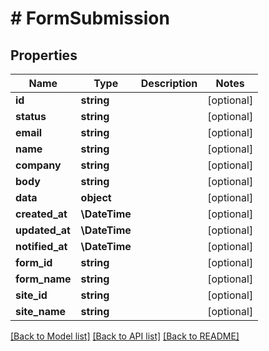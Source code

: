 # # FormSubmission

## Properties

Name | Type | Description | Notes
------------ | ------------- | ------------- | -------------
**id** | **string** |  | [optional]
**status** | **string** |  | [optional]
**email** | **string** |  | [optional]
**name** | **string** |  | [optional]
**company** | **string** |  | [optional]
**body** | **string** |  | [optional]
**data** | **object** |  | [optional]
**created_at** | **\DateTime** |  | [optional]
**updated_at** | **\DateTime** |  | [optional]
**notified_at** | **\DateTime** |  | [optional]
**form_id** | **string** |  | [optional]
**form_name** | **string** |  | [optional]
**site_id** | **string** |  | [optional]
**site_name** | **string** |  | [optional]

[[Back to Model list]](../../README.md#models) [[Back to API list]](../../README.md#endpoints) [[Back to README]](../../README.md)
